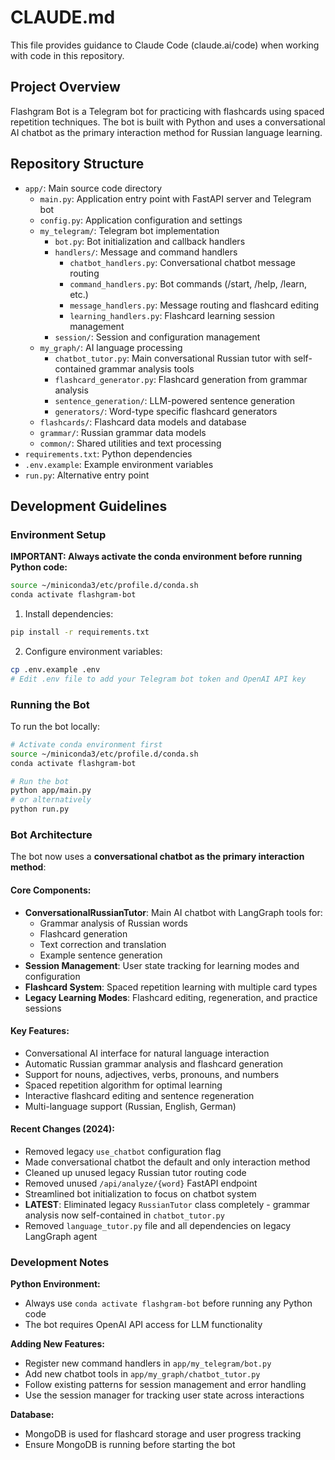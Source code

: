 # CLAUDE.md

This file provides guidance to Claude Code (claude.ai/code) when working with code in this repository.

## Project Overview

Flashgram Bot is a Telegram bot for practicing with flashcards using spaced repetition techniques. The bot is built with Python and uses a conversational AI chatbot as the primary interaction method for Russian language learning.

## Repository Structure

- `app/`: Main source code directory
  - `main.py`: Application entry point with FastAPI server and Telegram bot
  - `config.py`: Application configuration and settings
  - `my_telegram/`: Telegram bot implementation
    - `bot.py`: Bot initialization and callback handlers
    - `handlers/`: Message and command handlers
      - `chatbot_handlers.py`: Conversational chatbot message routing
      - `command_handlers.py`: Bot commands (/start, /help, /learn, etc.)
      - `message_handlers.py`: Message routing and flashcard editing
      - `learning_handlers.py`: Flashcard learning session management
    - `session/`: Session and configuration management
  - `my_graph/`: AI language processing
    - `chatbot_tutor.py`: Main conversational Russian tutor with self-contained grammar analysis tools
    - `flashcard_generator.py`: Flashcard generation from grammar analysis
    - `sentence_generation/`: LLM-powered sentence generation
    - `generators/`: Word-type specific flashcard generators
  - `flashcards/`: Flashcard data models and database
  - `grammar/`: Russian grammar data models
  - `common/`: Shared utilities and text processing
- `requirements.txt`: Python dependencies
- `.env.example`: Example environment variables
- `run.py`: Alternative entry point

## Development Guidelines

### Environment Setup

**IMPORTANT: Always activate the conda environment before running Python code:**

```bash
source ~/miniconda3/etc/profile.d/conda.sh
conda activate flashgram-bot
```

1. Install dependencies:
```bash
pip install -r requirements.txt
```

2. Configure environment variables:
```bash
cp .env.example .env
# Edit .env file to add your Telegram bot token and OpenAI API key
```

### Running the Bot

To run the bot locally:
```bash
# Activate conda environment first
source ~/miniconda3/etc/profile.d/conda.sh
conda activate flashgram-bot

# Run the bot
python app/main.py
# or alternatively
python run.py
```

### Bot Architecture

The bot now uses a **conversational chatbot as the primary interaction method**:

#### Core Components:
- **ConversationalRussianTutor**: Main AI chatbot with LangGraph tools for:
  - Grammar analysis of Russian words
  - Flashcard generation
  - Text correction and translation
  - Example sentence generation
- **Session Management**: User state tracking for learning modes and configuration
- **Flashcard System**: Spaced repetition learning with multiple card types
- **Legacy Learning Modes**: Flashcard editing, regeneration, and practice sessions

#### Key Features:
- Conversational AI interface for natural language interaction
- Automatic Russian grammar analysis and flashcard generation
- Support for nouns, adjectives, verbs, pronouns, and numbers
- Spaced repetition algorithm for optimal learning
- Interactive flashcard editing and sentence regeneration
- Multi-language support (Russian, English, German)

#### Recent Changes (2024):
- Removed legacy `use_chatbot` configuration flag
- Made conversational chatbot the default and only interaction method
- Cleaned up unused legacy Russian tutor routing code
- Removed unused `/api/analyze/{word}` FastAPI endpoint
- Streamlined bot initialization to focus on chatbot system
- **LATEST**: Eliminated legacy `RussianTutor` class completely - grammar analysis now self-contained in `chatbot_tutor.py`
- Removed `language_tutor.py` file and all dependencies on legacy LangGraph agent

### Development Notes

**Python Environment:**
- Always use `conda activate flashgram-bot` before running any Python code
- The bot requires OpenAI API access for LLM functionality

**Adding New Features:**
- Register new command handlers in `app/my_telegram/bot.py`
- Add new chatbot tools in `app/my_graph/chatbot_tutor.py`
- Follow existing patterns for session management and error handling
- Use the session manager for tracking user state across interactions

**Database:**
- MongoDB is used for flashcard storage and user progress tracking
- Ensure MongoDB is running before starting the bot